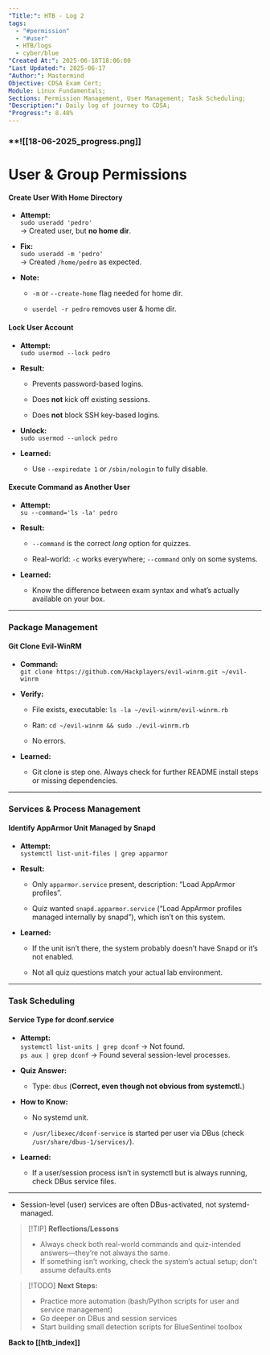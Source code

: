 ```yaml
---
"Title:": HTB - Log 2
tags:
  - "#permission"
  - "#user"
  - HTB/logs
  - cyber/blue
"Created At:": 2025-06-18T18:06:00
"Last Updated:": 2025-06-17
"Author:": Mastermind
Objective: CDSA Exam Cert;
Module: Linux Fundamentals;
Sections: Permission Management, User Management; Task Scheduling;
"Description:": Daily log of journey to CDSA;
"Progress:": 8.48%
---
```

### **![[18-06-2025_progress.png]]

# **User & Group Permissions**

#### **Create User With Home Directory**

- **Attempt:**  
    `sudo useradd 'pedro'`  
    → Created user, but **no home dir**.
    
- **Fix:**  
    `sudo useradd -m 'pedro'`  
    → Created `/home/pedro` as expected.
    
- **Note:**
    
    - `-m` or `--create-home` flag needed for home dir.
        
    - `userdel -r pedro` removes user & home dir.
        

#### **Lock User Account**

- **Attempt:**  
    `sudo usermod --lock pedro`
    
- **Result:**
    
    - Prevents password-based logins.
        
    - Does **not** kick off existing sessions.
        
    - Does **not** block SSH key-based logins.
        
- **Unlock:**  
    `sudo usermod --unlock pedro`
    
- **Learned:**
    
    - Use `--expiredate 1` or `/sbin/nologin` to fully disable.
        

#### **Execute Command as Another User**

- **Attempt:**  
    `su --command='ls -la' pedro`
    
- **Result:**
    
    - `--command` is the correct _long_ option for quizzes.
        
    - Real-world: `-c` works everywhere; `--command` only on some systems.
        
- **Learned:**
    
    - Know the difference between exam syntax and what’s actually available on your box.
        

---

### **Package Management**

#### **Git Clone Evil-WinRM**

- **Command:**  
    `git clone https://github.com/Hackplayers/evil-winrm.git ~/evil-winrm`
    
- **Verify:**
    
    - File exists, executable: `ls -la ~/evil-winrm/evil-winrm.rb`
        
    - Ran: `cd ~/evil-winrm && sudo ./evil-winrm.rb`
        
    - No errors.
        
- **Learned:**
    
    - Git clone is step one. Always check for further README install steps or missing dependencies.
        

---

### **Services & Process Management**

#### **Identify AppArmor Unit Managed by Snapd**

- **Attempt:**  
    `systemctl list-unit-files | grep apparmor`
    
- **Result:**
    
    - Only `apparmor.service` present, description: “Load AppArmor profiles”.
        
    - Quiz wanted `snapd.apparmor.service` (“Load AppArmor profiles managed internally by snapd”), which isn’t on this system.
        
- **Learned:**
    
    - If the unit isn’t there, the system probably doesn’t have Snapd or it’s not enabled.
        
    - Not all quiz questions match your actual lab environment.
        

---

### **Task Scheduling**

#### **Service Type for dconf.service**

- **Attempt:**  
    `systemctl list-units | grep dconf` → Not found.  
    `ps aux | grep dconf` → Found several session-level processes.
    
- **Quiz Answer:**
    
    - Type: `dbus` (**Correct, even though not obvious from systemctl.**)
        
- **How to Know:**
    
    - No systemd unit.
        
    - `/usr/libexec/dconf-service` is started per user via DBus (check `/usr/share/dbus-1/services/`).
        
- **Learned:**
    
    - If a user/session process isn’t in systemctl but is always running, check DBus service files.
        

---

- Session-level (user) services are often DBus-activated, not systemd-managed.

> [!TIP] **Reflections/Lessons**
> - Always check both real-world commands and quiz-intended answers—they’re not always the same.
> - If something isn’t working, check the system’s actual setup; don’t assume defaults.ents

  
> [!TODO] **Next Steps:**
> - Practice more automation (bash/Python scripts for user and service management)
> - Go deeper on DBus and session services
> - Start building small detection scripts for BlueSentinel toolbox

**Back to [[htb_index]]**
